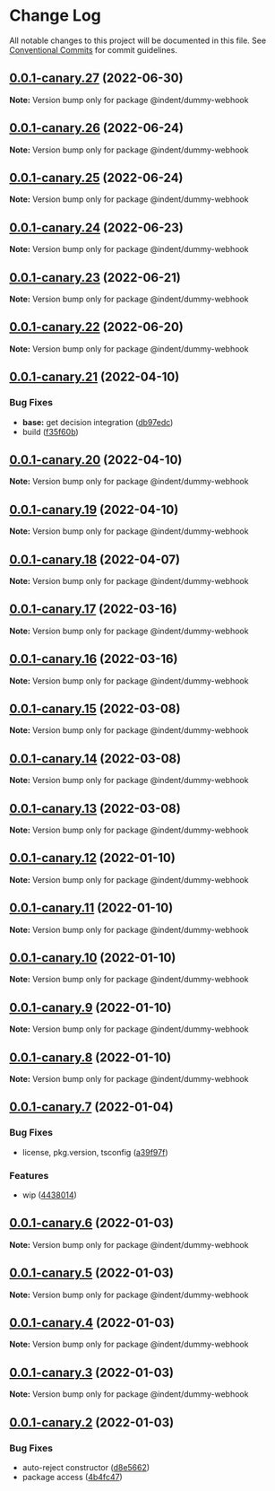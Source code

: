 # Change Log

All notable changes to this project will be documented in this file.
See [Conventional Commits](https://conventionalcommits.org) for commit guidelines.

## [0.0.1-canary.27](https://github.com/indentapis/integrations/compare/@indent/dummy-webhook@0.0.1-canary.26...@indent/dummy-webhook@0.0.1-canary.27) (2022-06-30)

**Note:** Version bump only for package @indent/dummy-webhook





## [0.0.1-canary.26](https://github.com/indentapis/integrations/compare/@indent/dummy-webhook@0.0.1-canary.25...@indent/dummy-webhook@0.0.1-canary.26) (2022-06-24)

**Note:** Version bump only for package @indent/dummy-webhook





## [0.0.1-canary.25](https://github.com/indentapis/integrations/compare/@indent/dummy-webhook@0.0.1-canary.24...@indent/dummy-webhook@0.0.1-canary.25) (2022-06-24)

**Note:** Version bump only for package @indent/dummy-webhook





## [0.0.1-canary.24](https://github.com/indentapis/integrations/compare/@indent/dummy-webhook@0.0.1-canary.23...@indent/dummy-webhook@0.0.1-canary.24) (2022-06-23)

**Note:** Version bump only for package @indent/dummy-webhook





## [0.0.1-canary.23](https://github.com/indentapis/integrations/compare/@indent/dummy-webhook@0.0.1-canary.22...@indent/dummy-webhook@0.0.1-canary.23) (2022-06-21)

**Note:** Version bump only for package @indent/dummy-webhook





## [0.0.1-canary.22](https://github.com/indentapis/integrations/compare/@indent/dummy-webhook@0.0.1-canary.21...@indent/dummy-webhook@0.0.1-canary.22) (2022-06-20)

**Note:** Version bump only for package @indent/dummy-webhook





## [0.0.1-canary.21](https://github.com/indentapis/integrations/compare/@indent/dummy-webhook@0.0.1-canary.20...@indent/dummy-webhook@0.0.1-canary.21) (2022-04-10)


### Bug Fixes

* **base:** get decision integration ([db97edc](https://github.com/indentapis/integrations/commit/db97edc9100550e6204f7126f73a9673821e3bb0))
* build ([f35f60b](https://github.com/indentapis/integrations/commit/f35f60be6050a9f50ae5617be3583c6454e0d5d9))





## [0.0.1-canary.20](https://github.com/indentapis/integrations/compare/@indent/dummy-webhook@0.0.1-canary.19...@indent/dummy-webhook@0.0.1-canary.20) (2022-04-10)

**Note:** Version bump only for package @indent/dummy-webhook





## [0.0.1-canary.19](https://github.com/indentapis/integrations/compare/@indent/dummy-webhook@0.0.1-canary.18...@indent/dummy-webhook@0.0.1-canary.19) (2022-04-10)

**Note:** Version bump only for package @indent/dummy-webhook





## [0.0.1-canary.18](https://github.com/indentapis/integrations/compare/@indent/dummy-webhook@0.0.1-canary.17...@indent/dummy-webhook@0.0.1-canary.18) (2022-04-07)

**Note:** Version bump only for package @indent/dummy-webhook





## [0.0.1-canary.17](https://github.com/indentapis/integrations/compare/@indent/dummy-webhook@0.0.1-canary.16...@indent/dummy-webhook@0.0.1-canary.17) (2022-03-16)

**Note:** Version bump only for package @indent/dummy-webhook





## [0.0.1-canary.16](https://github.com/indentapis/integrations/compare/@indent/dummy-webhook@0.0.1-canary.15...@indent/dummy-webhook@0.0.1-canary.16) (2022-03-16)

**Note:** Version bump only for package @indent/dummy-webhook





## [0.0.1-canary.15](https://github.com/indentapis/integrations/compare/@indent/dummy-webhook@0.0.1-canary.14...@indent/dummy-webhook@0.0.1-canary.15) (2022-03-08)

**Note:** Version bump only for package @indent/dummy-webhook





## [0.0.1-canary.14](https://github.com/indentapis/integrations/compare/@indent/dummy-webhook@0.0.1-canary.13...@indent/dummy-webhook@0.0.1-canary.14) (2022-03-08)

**Note:** Version bump only for package @indent/dummy-webhook





## [0.0.1-canary.13](https://github.com/indentapis/integrations/compare/@indent/dummy-webhook@0.0.1-canary.12...@indent/dummy-webhook@0.0.1-canary.13) (2022-03-08)

**Note:** Version bump only for package @indent/dummy-webhook





## [0.0.1-canary.12](https://github.com/indentapis/integrations/compare/@indent/dummy-webhook@0.0.1-canary.11...@indent/dummy-webhook@0.0.1-canary.12) (2022-01-10)

**Note:** Version bump only for package @indent/dummy-webhook





## [0.0.1-canary.11](https://github.com/indentapis/integrations/compare/@indent/dummy-webhook@0.0.1-canary.10...@indent/dummy-webhook@0.0.1-canary.11) (2022-01-10)

**Note:** Version bump only for package @indent/dummy-webhook





## [0.0.1-canary.10](https://github.com/indentapis/integrations/compare/@indent/dummy-webhook@0.0.1-canary.9...@indent/dummy-webhook@0.0.1-canary.10) (2022-01-10)

**Note:** Version bump only for package @indent/dummy-webhook





## [0.0.1-canary.9](https://github.com/indentapis/integrations/compare/@indent/dummy-webhook@0.0.1-canary.8...@indent/dummy-webhook@0.0.1-canary.9) (2022-01-10)

**Note:** Version bump only for package @indent/dummy-webhook





## [0.0.1-canary.8](https://github.com/indentapis/integrations/compare/@indent/dummy-webhook@0.0.1-canary.7...@indent/dummy-webhook@0.0.1-canary.8) (2022-01-10)

**Note:** Version bump only for package @indent/dummy-webhook





## [0.0.1-canary.7](https://github.com/indentapis/integrations/compare/@indent/dummy-webhook@0.0.1-canary.6...@indent/dummy-webhook@0.0.1-canary.7) (2022-01-04)


### Bug Fixes

* license, pkg.version, tsconfig ([a39f97f](https://github.com/indentapis/integrations/commit/a39f97fdec58b3dbe34f87eedf6e74ea67a75c58))


### Features

* wip ([4438014](https://github.com/indentapis/integrations/commit/44380142e6bf6a6ec8951f2f977ab0d05dbbed41))





## [0.0.1-canary.6](https://github.com/indentapis/integrations/compare/@indent/dummy-webhook@0.0.1-canary.5...@indent/dummy-webhook@0.0.1-canary.6) (2022-01-03)

**Note:** Version bump only for package @indent/dummy-webhook





## [0.0.1-canary.5](https://github.com/indentapis/integrations/compare/@indent/dummy-webhook@0.0.1-canary.4...@indent/dummy-webhook@0.0.1-canary.5) (2022-01-03)

**Note:** Version bump only for package @indent/dummy-webhook





## [0.0.1-canary.4](https://github.com/indentapis/integrations/compare/@indent/dummy-webhook@0.0.1-canary.3...@indent/dummy-webhook@0.0.1-canary.4) (2022-01-03)

**Note:** Version bump only for package @indent/dummy-webhook





## [0.0.1-canary.3](https://github.com/indentapis/integrations/compare/@indent/dummy-webhook@0.0.1-canary.2...@indent/dummy-webhook@0.0.1-canary.3) (2022-01-03)

**Note:** Version bump only for package @indent/dummy-webhook





## [0.0.1-canary.2](https://github.com/indentapis/integrations/compare/@indent/dummy-webhook@0.0.1-canary.1...@indent/dummy-webhook@0.0.1-canary.2) (2022-01-03)


### Bug Fixes

* auto-reject constructor ([d8e5662](https://github.com/indentapis/integrations/commit/d8e566254db37ffba7220bdfd78d9fe79b720bbd))
* package access ([4b4fc47](https://github.com/indentapis/integrations/commit/4b4fc47e037c49ddb79076d8d35acc438d6ef01b))
